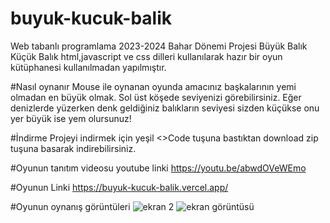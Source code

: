 # buyuk-kucuk-balik
Web tabanlı programlama 2023-2024 Bahar Dönemi Projesi
Büyük Balık Küçük Balık html,javascript ve css dilleri kullanılarak hazır bir oyun kütüphanesi kullanılmadan yapılmıştır.


#Nasıl oynanır
Mouse ile oynanan oyunda amacınız başkalarının yemi olmadan en büyük olmak. Sol üst köşede seviyenizi görebilirsiniz. Eğer denizlerde yüzerken denk geldiğiniz balıkların seviyesi sizden küçükse onu yer büyük ise yem olursunuz!


#İndirme 
Projeyi indirmek için yeşil <>Code tuşuna bastıktan download zip tuşuna basarak indirebilirsiniz.


#Oyunun tanıtım videosu youtube linki
https://youtu.be/abwdOVeWEmo

#Oyunun Linki
https://buyuk-kucuk-balik.vercel.app/

#Oyunun oynanış görüntüleri
![ekran 2](https://github.com/buyukdereemre/buyuk-kucuk-balik/assets/116837211/4108853d-926e-45f3-88d4-6dcdcb7955aa)
![ekran görüntüsü](https://github.com/buyukdereemre/buyuk-kucuk-balik/assets/116837211/fb78306e-1919-4c06-b807-72023f08f1b6)
